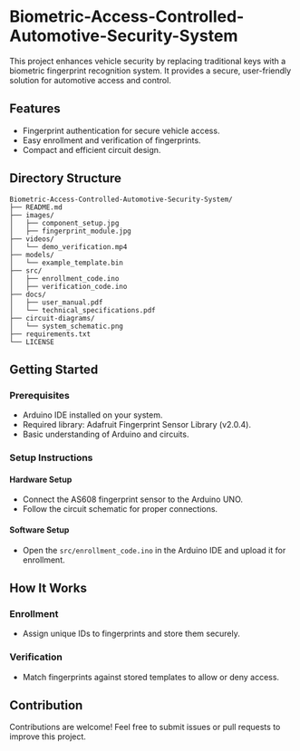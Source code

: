 # Biometric-Access-Controlled-Automotive-Security-System

This project enhances vehicle security by replacing traditional keys with a biometric fingerprint recognition system. It provides a secure, user-friendly solution for automotive access and control.

## Features
- Fingerprint authentication for secure vehicle access.
- Easy enrollment and verification of fingerprints.
- Compact and efficient circuit design.

## Directory Structure
```
Biometric-Access-Controlled-Automotive-Security-System/
├── README.md               
├── images/                  
│   ├── component_setup.jpg     
│   ├── fingerprint_module.jpg        
├── videos/                     
│   └── demo_verification.mp4   
├── models/                  
│   └── example_template.bin    
├── src/                    
│   ├── enrollment_code.ino     
│   ├── verification_code.ino                    
├── docs/                   
│   ├── user_manual.pdf         
│   └── technical_specifications.pdf 
├── circuit-diagrams/       
│   └── system_schematic.png    
├── requirements.txt         
└── LICENSE                  

```


## Getting Started

### Prerequisites
- Arduino IDE installed on your system.
- Required library: Adafruit Fingerprint Sensor Library (v2.0.4).
- Basic understanding of Arduino and circuits.

### Setup Instructions

#### Hardware Setup
- Connect the AS608 fingerprint sensor to the Arduino UNO.
- Follow the circuit schematic for proper connections.

#### Software Setup
- Open the `src/enrollment_code.ino` in the Arduino IDE and upload it for enrollment.

## How It Works

### Enrollment
- Assign unique IDs to fingerprints and store them securely.

### Verification
- Match fingerprints against stored templates to allow or deny access.

## Contribution
Contributions are welcome! Feel free to submit issues or pull requests to improve this project.
